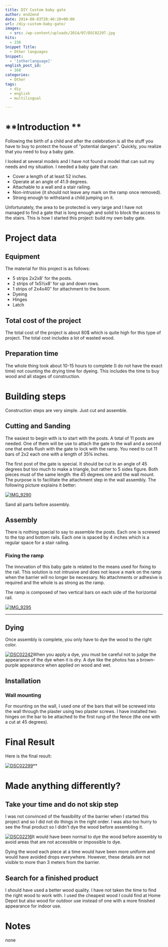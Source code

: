```yaml
---
title: DIY Custom baby gate
author: end2end
date: 2014-08-03T20:40:20+00:00
url: /diy-custom-baby-gate/
images:
  - src: /wp-content/uploads/2014/07/DSC02297.jpg
hits:
  - 236
Snippet Title:
  - Other languages
Snippet:
  - '[otherlanguage]'
english_post_id:
  - 168
categories:
  - Other
tags:
  - diy
  - english
  - multilingual

---
```

# **Introduction **

Following the birth of a child and after the celebration is all the stuff you have to buy to protect the house of "potential dangers". Quickly, you realize that you need to buy a baby gate.

I looked at several models and I have not found a model that can suit my needs and my situation. I needed a baby gate that can:  

  * Cover a length of at least 52 inches.
  * Operate at an angle of 41.9 degrees.
  * Attachable to a wall and a stair railing.
  * Non-intrusive (it should not leave any mark on the ramp once removed).
  * Strong enough to withstand a child jumping on it.

Unfortunately, the area to be protected is very large and I have not managed to find a gate that is long enough and solid to block the access to the stairs. This is how I started this project: ​​build my own baby gate.

# **Project data**

## **Equipment**

The material for this project is as follows:

  * 5 strips 2x2x8' for the posts.
  * 2 strips of 1x5½x8' for up and down rows.
  * 1 strips of 2x4x40&#8243; for attachment to the boom.
  * Dyeing
  * Hinges
  * Latch

## **Total cost of the project**

The total cost of the project is about 80$ which is quite high for this type of project. The total cost includes a lot of wasted wood.

## **Preparation time**

The whole thing took about 10-15 hours to complete (I do not have the exact time) not counting the drying time for dyeing. This includes the time to buy wood and all stages of construction.

# **Building steps**

Construction steps are very simple. Just cut and assemble.

## **Cutting and Sanding**

The easiest to begin with is to start with the posts. A total of 11 posts are needed. One of them will be use to attach the gate to the wall and a second one that ends flush with the gate to lock with the ramp. You need to cut 11 bars of 2x2 each one with a length of 35¾ inches.

The first post of the gate is special. It should be cut in an angle of 45 degrees but too much to make a triangle, but rather to 5 sides figure. Both pieces must of the same length: the 45 degrees one and the wall mount. The purpose is to facilitate the attachment step in the wall assembly. The following picture explains it better:

[![IMG_9290](http://www.end2endzone.com/wp-content/uploads/2014/07/IMG_9290.jpg)](http://www.end2endzone.com/wp-content/uploads/2014/07/IMG_9290.jpg)

Sand all parts before assembly.

## **Assembly**

There is nothing special to say to assemble the posts. Each one is screwed to the top and bottom rails. Each one is spaced by 4 inches which  is a regular space for a stair railing.

### **Fixing the ramp**

The innovation of this baby gate is related to the means used for fixing to the rail. This solution is not intrusive and does not leave a mark on the ramp when the barrier will no longer be necessary. No attachments or adhesive is required and the whole is as strong as the ramp.

The ramp is composed of two vertical bars on each side of the horizontal rail.

[![IMG_9295](http://www.end2endzone.com/wp-content/uploads/2014/07/IMG_9295.jpg)](http://www.end2endzone.com/wp-content/uploads/2014/07/IMG_9295.jpg)  
 ****

## **Dying**

Once assembly is complete, you only have to dye the wood to the right color.

[![DSC02242](http://www.end2endzone.com/wp-content/uploads/2014/07/DSC02242.jpg)](http://www.end2endzone.com/wp-content/uploads/2014/07/DSC02242.jpg)When you apply a dye, you must be careful not to judge the appearance of the dye when it is dry. A dye like the photos has a brown-purple appearance when applied on wood and wet.

## **Installation**

### **Wall mounting**

For mounting on the wall, I used one of the bars that will be screwed into the wall through the plaster using two plaster screws. I have installed two hinges on the bar to be attached to the first rung of the fence (the one with a cut at 45 degrees).

# **Final Result**

Here is the final result:

[![DSC02299](http://www.end2endzone.com/wp-content/uploads/2014/07/DSC02299.jpg)](http://www.end2endzone.com/wp-content/uploads/2014/07/DSC02299.jpg)**

# **Made anything differently?**

## **Take your time and do not skip step**

I was not convinced of the feasibility of the barrier when I started this project and so I did not do things in the right order. I was also too hurry to see the final product so I didn't dye the wood before assembling it.

[![DSC02216](http://www.end2endzone.com/wp-content/uploads/2014/07/DSC02216.jpg)](http://www.end2endzone.com/wp-content/uploads/2014/07/DSC02216.jpg)It would have been normal to dye the wood before assembly to avoid areas that are not accessible or impossible to dye.

Dying the wood each piece at a time would have been more uniform and would have avoided drops everywhere. However, these details are not visible to more than 3 meters from the barrier.

## **Search for a finished product**

I should have used a better wood quality. I have not taken the time to find the right wood to work with. I used the cheapest wood I could find at Home Depot but also wood for outdoor use instead of one with a more finished appearance for indoor use.

# **Notes**

none
